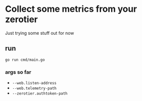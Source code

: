 # Collect some metrics from your zerotier
Just trying some stuff out for now

## run
```
go run cmd/main.go
```

### args so far
- `--web.listen-address`
- `--web.telemetry-path`
- `--zerotier.authtoken-path`
